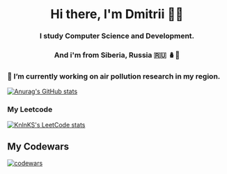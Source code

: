 <h1 align="center">Hi there, I'm Dmitrii 👋🏻</h1> 
<h3 align="center">I study Computer Science and Development. </h3>
<h3 align="center">And i'm from Siberia, Russia  🇷🇺 🪆🐻</h3>


### 🔭 I’m currently working on air pollution research in my region.

 [![Anurag's GitHub stats](https://github-readme-stats.vercel.app/api?username=anuraghazra)](https://github.com/anuraghazra/github-readme-stats)

###  My Leetcode
[![KnlnKS's LeetCode stats](https://leetcode-stats-six.vercel.app/api?username=SpaceSurfer999&theme=dark)](https://github.com/SpaceSurfer999/leetcode-stats)

## My Codewars
[![codewars](https://www.codewars.com/users/username/badges/large)](https://www.codewars.com/users/Space_Surfer/badges/large)
 
<!--

Here are some ideas to get you started:

- 🔭 I’m currently working on ...
- 🌱 I’m currently learning ...
- 👯 I’m looking to collaborate on ...
- 🤔 I’m looking for help with ...
- 💬 Ask me about ...
- 📫 How to reach me: ...
- 😄 Pronouns: ...
- ⚡ Fun fact: ...
-->
